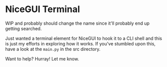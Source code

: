 # NiceGUI Terminal

WIP and probably should change the name since it'll probably end up getting searched.

Just wanted a terminal element for NiceGUI to hook it to a CLI shell and this is just my efforts in exploring how it works. If you've stumbled upon this, have a look at the `main.py` in the src directory.

Want to help? Hurray! Let me know.
